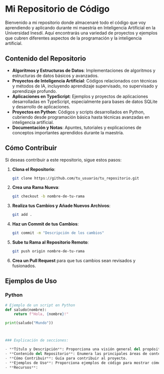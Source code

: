 # Mi Repositorio de Código

Bienvenido a mi repositorio donde almacenaré todo el código que voy aprendiendo y aplicando durante mi maestría en Inteligencia Artificial en la Universidad Inesdí. Aquí encontrarás una variedad de proyectos y ejemplos que cubren diferentes aspectos de la programación y la inteligencia artificial.

## Contenido del Repositorio

- **Algoritmos y Estructuras de Datos**: Implementaciones de algoritmos y estructuras de datos básicos y avanzados.
- **Proyectos de Inteligencia Artificial**: Códigos relacionados con técnicas y métodos de IA, incluyendo aprendizaje supervisado, no supervisado y aprendizaje profundo.
- **Aplicaciones en TypeScript**: Ejemplos y proyectos de aplicaciones desarrolladas en TypeScript, especialmente para bases de datos SQLite y desarrollo de aplicaciones.
- **Proyectos en Python**: Códigos y scripts desarrollados en Python, cubriendo desde programación básica hasta técnicas avanzadas en inteligencia artificial.
- **Documentación y Notas**: Apuntes, tutoriales y explicaciones de conceptos importantes aprendidos durante la maestría.

## Cómo Contribuir

Si deseas contribuir a este repositorio, sigue estos pasos:

1. **Clona el Repositorio**:
    ```bash
    git clone https://github.com/tu_usuario/tu_repositorio.git
    ```

2. **Crea una Rama Nueva**:
    ```bash
    git checkout -b nombre-de-tu-rama
    ```

3. **Realiza tus Cambios y Añade Nuevos Archivos**:
    ```bash
    git add .
    ```

4. **Haz un Commit de tus Cambios**:
    ```bash
    git commit -m "Descripción de los cambios"
    ```

5. **Sube tu Rama al Repositorio Remoto**:
    ```bash
    git push origin nombre-de-tu-rama
    ```

6. **Crea un Pull Request** para que tus cambios sean revisados y fusionados.

## Ejemplos de Uso

### Python

```python
# Ejemplo de un script en Python
def saludo(nombre):
    return f"Hola, {nombre}!"

print(saludo("Mundo"))



### Explicación de secciones:

- **Título y Descripción**: Proporciona una visión general del propósito del repositorio.
- **Contenido del Repositorio**: Enumera las principales áreas de contenido.
- **Cómo Contribuir**: Guía para contribuir al proyecto.
- **Ejemplos de Uso**: Proporciona ejemplos de código para mostrar cómo usar el código en el repositorio.
- **Recursos**:
